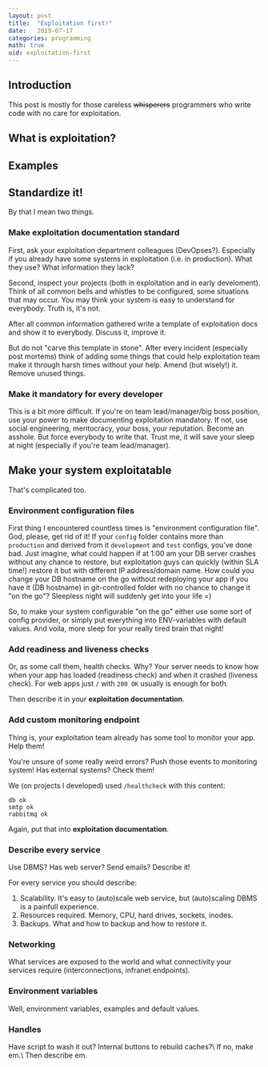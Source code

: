 ```yaml
---
layout: post
title:  "Exploitation first!"
date:   2019-07-17
categories: programming
math: true
uid: exploitation-first
---
```


## Introduction

This post is mostly for those careless ~~whisperers~~ programmers who write code with no care for exploitation.

## What is exploitation?

<!-- insert wikipedia definition here -->

## Examples

<!-- put some examples here -->

## Standardize it!

By that I mean two things.

### Make exploitation documentation standard
First, ask your exploitation department colleagues (DevOpses?). Especially if you already have some systems in exploitation (i.e. in production). What they use? What information they lack?

Second, inspect your projects (both in exploitation and in early develoment). Think of all common bells and whistles to be configured, some situations that may occur. You may think your system is easy to understand for everybody. Truth is, it's not.

After all common information gathered write a template of exploitation docs and show it to everybody. Discuss it, improve it.

But do not "carve this template in stone". After every incident (especially post mortems) think of adding some things that could help exploitation team make it through harsh times without your help. Amend (but wisely!) it. Remove unused things.

### Make it mandatory for every developer
This is a bit more difficult. If you're on team lead/manager/big boss position, use your power to make documenting exploitation mandatory. If not, use social engineering, meritocracy, your boss, your reputation. Become an asshole. But force everybody to write that. Trust me, it will save your sleep at night (especially if you're team lead/manager).

## Make your system exploitatable
That's complicated too.
<!-- put something about 12 factor apps -->

### Environment configuration files
First thing I encountered countless times is "environment configuration file". God, please, get rid of it! If your `config` folder contains more than `production` and derived from it `development` and `test` configs, you've done bad. Just imagine, what could happen if at 1:00 am your DB server crashes without any chance to restore, but exploitation guys can quickly (within SLA time!) restore it but with different IP address/domain name. How could you change your DB hostname on the go without redeploying your app if you have it (DB hostname) in git-controlled folder with no chance to change it "on the go"? Sleepless night will suddenly get into your life =)

So, to make your system configurable "on the go" either use some sort of config provider, or simply put everything into ENV-variables with default values. And voila, more sleep for your really tired brain that night!

### Add readiness and liveness checks
Or, as some call them, health checks.
Why? Your server needs to know how when your app has loaded (readiness check) and when it crashed (liveness check).
For web apps just `/` with `200 OK` usually is enough for both.

Then describe it in your **exploitation documentation**.

### Add custom monitoring endpoint
Thing is, your exploitation team already has some tool to monitor your app. Help them!

You're unsure of some really weird errors? Push those events to monitoring system! Has external systems? Check them!

We (on projects I developed) used `/healthcheck` with this content:
```
db ok
smtp ok
rabbitmq ok
```

Again, put that into **exploitation documentation**.

### Describe every service
Use DBMS? Has web server? Send emails? Describe it!

For every service you should describe:
1. Scalability. It's easy to (auto)scale web service, but (auto)scaling DBMS is a painfull experience.
2. Resources required. Memory, CPU, hard drives, sockets, inodes.
3. Backups. What and how to backup and how to restore it.

### Networking
What services are exposed to the world and what connectivity your services require (interconnections, infranet endpoints).

### Environment variables
Well, environment variables, examples and default values.

### Handles
Have script to wash it out? Internal buttons to rebuild caches?\\
If no, make em.\\
Then describe em.
